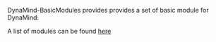 DynaMind-BasicModules provides provides a set of basic module for DynaMind:

A list of modules can be found [here](doc/basic_modules.md)
